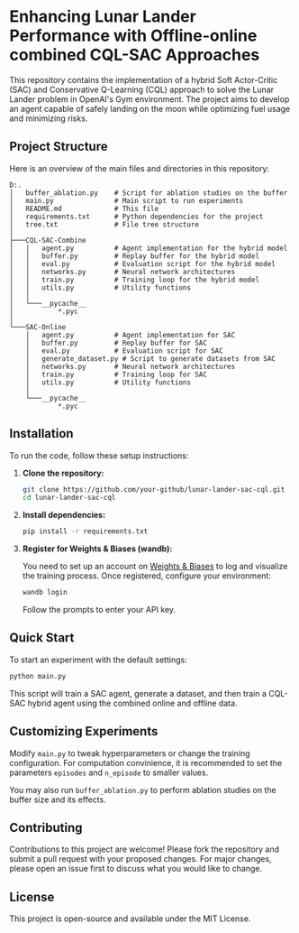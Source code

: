 # Enhancing Lunar Lander Performance with Offline-online combined CQL-SAC Approaches

This repository contains the implementation of a hybrid Soft Actor-Critic (SAC) and Conservative Q-Learning (CQL) approach to solve the Lunar Lander problem in OpenAI's Gym environment. The project aims to develop an agent capable of safely landing on the moon while optimizing fuel usage and minimizing risks.

## Project Structure

Here is an overview of the main files and directories in this repository:

```plaintext
D:.
│   buffer_ablation.py    # Script for ablation studies on the buffer
│   main.py               # Main script to run experiments
│   README.md             # This file
│   requirements.txt      # Python dependencies for the project
│   tree.txt              # File tree structure
│
├───CQL-SAC-Combine
│   │   agent.py          # Agent implementation for the hybrid model
│   │   buffer.py         # Replay buffer for the hybrid model
│   │   eval.py           # Evaluation script for the hybrid model
│   │   networks.py       # Neural network architectures
│   │   train.py          # Training loop for the hybrid model
│   │   utils.py          # Utility functions
│   │
│   └───__pycache__
│           *.pyc
│
└───SAC-Online
    │   agent.py          # Agent implementation for SAC
    │   buffer.py         # Replay buffer for SAC
    │   eval.py           # Evaluation script for SAC
    │   generate_dataset.py # Script to generate datasets from SAC
    │   networks.py       # Neural network architectures
    │   train.py          # Training loop for SAC
    │   utils.py          # Utility functions
    │
    └───__pycache__
            *.pyc
```

## Installation

To run the code, follow these setup instructions:

1. **Clone the repository:**

   ```bash
   git clone https://github.com/your-github/lunar-lander-sac-cql.git
   cd lunar-lander-sac-cql
   ```

2. **Install dependencies:**

   ```bash
   pip install -r requirements.txt
   ```

3. **Register for Weights & Biases (wandb):**

   You need to set up an account on [Weights & Biases](https://wandb.ai) to log and visualize the training process. Once registered, configure your environment:

   ```bash
   wandb login
   ```

   Follow the prompts to enter your API key.

## Quick Start

To start an experiment with the default settings:

```bash
python main.py
```

This script will train a SAC agent, generate a dataset, and then train a CQL-SAC hybrid agent using the combined online and offline data.

## Customizing Experiments

Modify `main.py` to tweak hyperparameters or change the training configuration. For computation convinience, it is recommended to set the parameters `episodes` and `n_episode` to smaller values.

You may also run `buffer_ablation.py` to perform ablation studies on the buffer size and its effects.

## Contributing

Contributions to this project are welcome! Please fork the repository and submit a pull request with your proposed changes. For major changes, please open an issue first to discuss what you would like to change.

## License

This project is open-source and available under the MIT License.
